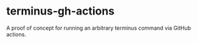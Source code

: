 # terminus-gh-actions
A proof of concept for running an arbitrary terminus command via GitHub actions.
